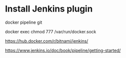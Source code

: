 
# Install Jenkins plugin
docker pipeline
git

docker exec <jenkinsContainerID> chmod 777 /var/run/docker.sock

https://hub.docker.com/r/bitnami/jenkins/

https://www.jenkins.io/doc/book/pipeline/getting-started/

